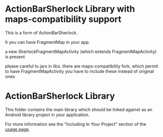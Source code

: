 ActionBarSherlock Library with maps-compatibility support
=========================================================

This is a form of ActionBarSherlock.

It you can have FragmentMap in your app.

a new SherlockFragmentMapActivity (which extends FragmentMapActivity) is present

please careful to jars in libs. there are maps-compatibility fork, which permit to have FragmentMapActivity
you have to include these instead of original ones


ActionBarSherlock Library
=========================

This folder contains the main library which should be linked against as an
Android library project in your application.

For more information see the "Including In Your Project" section of the
[usage page][1].


 [1]: http://actionbarsherlock.com/usage.html

